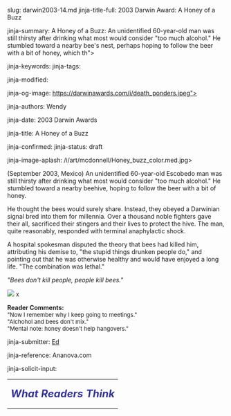 slug: darwin2003-14.md
jinja-title-full: 2003 Darwin Award: A Honey of a Buzz

jinja-summary: A Honey of a Buzz: An unidentified 60-year-old man was still thirsty after drinking what most would consider "too much alcohol." He stumbled toward a nearby bee's nest, perhaps hoping to follow the beer with a bit of honey, which th">

jinja-keywords:
jinja-tags:

jinja-modified:

jinja-og-image: https://darwinawards.com/i/death_ponders.jpeg">

jinja-authors: Wendy

jinja-date: 2003 Darwin Awards


jinja-title: A Honey of a Buzz


jinja-confirmed:
jinja-status: draft

jinja-image-aplash: /i/art/mcdonnell/Honey_buzz_color.med.jpg>

(September 2003, Mexico) An unidentified 60-year-old Escobedo man was still
thirsty after drinking what most would consider "too much alcohol." He
stumbled toward a nearby beehive, hoping to follow the beer with a bit of
honey.

He thought the bees would surely share.	 Instead, they obeyed a Darwinian
signal bred into them for millennia. Over a thousand noble fighters gave
their all, sacrificed their stingers and their lives to protect the hive.
The man, quite reasonably, responded with terminal anaphylactic shock.

A hospital spokesman disputed the theory that bees had killed him,
attributing his demise to, "the stupid things drunken people do," and
pointing out that he was otherwise healthy and would have enjoyed a long
life. "The combination was lethal."

<I>"Bees don't kill people, people kill bees."</I>

<IMG class="story_img_large" src=/i/art/mcdonnell/Honey_buzz_color.med.jpg>
x<P>

<B>Reader Comments:</B><BR><FONT size="-1">
"Now I remember why I keep going to meetings."<BR>
"Alchohol and bees don't mix."<BR>
"Mental note: honey doesn't help hangovers."
</FONT>
<P align=center>
<!--#include virtual="/inc/votebar_viewvoteonly" -->

jinja-submitter: <A HREF="mailto:REMOVE-">Ed</A>

jinja-reference: Ananova.com

jinja-solicit-input:

<TABLE border=0 width=80% cellpadding="10">
<TR>
<TD align=center>

<P align="center"><FONT size="+2" color="#333399">
<B><I>What Readers Think</I></B></FONT></P>

<!-- comment -->




<!--#include file=nav_2003.html -->



